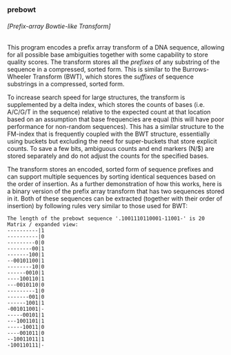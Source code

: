 ### prebowt
###### [Prefix-array Bowtie-like Transform]

This program encodes a prefix array transform of a DNA sequence, allowing for all possible base ambiguities together with some capability to store quality scores. The transform stores all the *prefixes* of any substring of the sequence in a compressed, sorted form. This is similar to the Burrows-Wheeler Transform (BWT), which stores the *suffixes* of sequence substrings in a compressed, sorted form.

To increase search speed for large structures, the transform is supplemented by a delta index, which stores the counts of bases (i.e. A/C/G/T in the sequence) relative to the expected count at that location based on an assumption that base frequencies are equal (this will have poor performance for non-random sequences). This has a similar structure to the FM-index that is frequently coupled with the BWT structure, essentially using buckets but excluding the need for super-buckets that store explicit counts. To save a few bits, ambiguous counts and end markers (N/$) are stored separately and do not adjust the counts for the specified bases.

The transform stores an encoded, sorted form of sequence prefixes and can support multiple sequences by sorting identical sequences based on the order of insertion. As a further demonstration of how this works, here is a binary version of the prefix array transform that has two sequences stored in it. Both of these sequences can be extracted (together with their order of insertion) by following rules very similar to those used for BWT:

```
The length of the prebowt sequence '.1001110110001-11001-' is 20
Matrix / expanded view:
----------|1
----------|0
---------0|0
--------00|1
-------100|1
--00101100|1
--------10|0
------0010|1
----100110|1
---0010110|0
---------1|0
-------001|0
------1001|1
-001011001|-
-----00101|1
---1001101|1
-----10011|0
----001011|0
--10011011|1
-100110111|-
```
